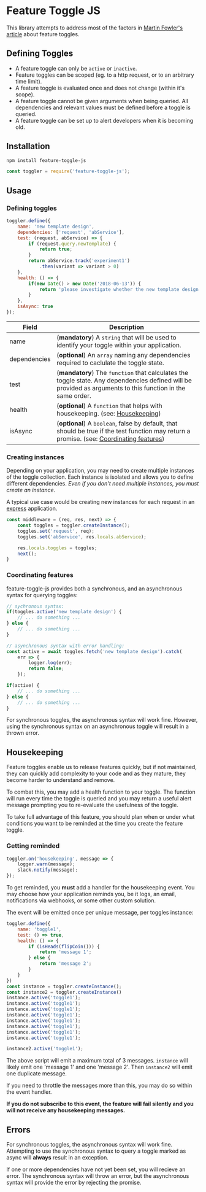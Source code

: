# Feature Toggle JS
This library attempts to address most of the factors in [Martin Fowler's article](https://martinfowler.com/articles/feature-toggles.html) about feature toggles.

## Defining Toggles
- A feature toggle can only be `active` or `inactive`.
- Feature toggles can be scoped (eg. to a http request, or to an arbitrary time limit).
- A feature toggle is evaluated once and does not change (within it's scope).
- A feature toggle cannot be given arguments when being queried. All dependencies and relevant values must be defined before a toggle is queried.
- A feature toggle can be set up to alert developers when it is becoming old.

## Installation
```bash
npm install feature-toggle-js
```
```js
const toggler = require('feature-toggle-js');
```

## Usage
### Defining toggles
```js
toggler.define({
    name: 'new template design',
    dependencies: ['request', 'abService'],
    test: (request, abService) => {
        if (request.query.newTemplate) {
            return true;
        }
        return abService.track('experiment1')
            .then(variant => variant > 0)
    },
    health: () => {
        if(new Date() > new Date('2018-06-13')) {
            return 'please investigate whether the new template design feature toggle can be decommissioned.';
        }
    },
    isAsync: true
});
```

| Field | Description |
| -- | -- |
| name | (**mandatory**) A `string` that will be used to identify your toggle within your application. |
| dependencies | (**optional**) An `array` naming any dependencies required to caclulate the toggle state. |
| test | (**mandatory**) The `function` that calculates the toggle state. Any dependencies defined will be provided as arguments to this function in the same order. |
| health | (**optional**) A `function` that helps with housekeeping. (see: [Housekeeping](#Housekeeping)) |
| isAsync | (**optional**) A `boolean`, false by default, that should be true if the test function may return a promise. (see: [Coordinating features](#coordinating-features))|

### Creating instances
Depending on your application, you may need to create multiple instances of the toggle collection. Each instance is isolated and allows you to define different dependencies. _Even if you don't need multiple instances, you must create an instance._

A typical use case would be creating new instances for each request in an [express](https://expressjs.com/) application.

```js
const middleware = (req, res, next) => {
    const toggles = toggler.createInstance();
    toggles.set('request', req);
    toggles.set('abService', res.locals.abService);

    res.locals.toggles = toggles;
    next();
}
```

### Coordinating features
feature-toggle-js provides both a synchronous, and an asynchronous syntax for querying toggles:
```js
// sychronous syntax:
if(toggles.active('new template design') {
    // ... do something ...
} else {
    // ... do something ...
}

// asynchronous syntax with error handling:
const active = await toggles.fetch('new template design').catch(
    err => {
        logger.log(err);
        return false;
    });

if(active) {
    // ... do something ...
} else {
    // ... do something ...
}
```
For synchronous toggles, the asynchronous syntax will work fine. However, using the synchronous syntax on an asynchronous toggle will result in a thrown error.


## Housekeeping
Feature toggles enable us to release features quickly, but if not maintained, they can quickly add complexity to your code and as they mature, they become harder to understand and remove.

To combat this, you may add a health function to your toggle. The function will run every time the toggle is queried and you may return a useful alert message prompting you to re-evaluate the usefulness of the toggle.

To take full advantage of this feature, you should plan when or under what conditions you want to be reminded at the time you create the feature toggle.

### Getting reminded
```js
toggler.on('housekeeping', message => {
    logger.warn(message);
    slack.notify(message);
});
```

To get reminded, you **must** add a handler for the housekeeping event. You may choose how your application reminds you, be it logs, an email, notifications via webhooks, or some other custom solution.

The event will be emitted once per unique message, per toggles instance:
```js
toggler.define({
    name: 'toggle1',
    test: () => true,
    health: () => {
        if (isHeads(flipCoin())) {
            return 'message 1';
        } else {
            return 'message 2';
        }
    }
})
const instance = toggler.createInstance();
const instance2 = toggler.createInstance()
instance.active('toggle1');
instance.active('toggle1');
instance.active('toggle1');
instance.active('toggle1');
instance.active('toggle1');
instance.active('toggle1');
instance.active('toggle1');
instance.active('toggle1');

instance2.active('toggle1');
```
The above script will emit a maximum total of 3 messages. `instance` will likely emit one 'message 1' and one 'message 2'. Then `instance2` will emit one duplicate message.

If you need to throttle the messages more than this, you may do so within the event handler.

**If you do not subscribe to this event, the feature will fail silently and you will not receive any housekeeping messages.**

## Errors
For synchronous toggles, the asynchronous syntax will work fine. Attempting to use the synchronous syntax to query a toggle marked as async will **always** result in an exception.

If one or more dependencies have not yet been set, you will recieve an error. The synchronous syntax will throw an error, but the asynchronous syntax will provide the error by rejecting the promise.

